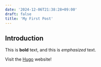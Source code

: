 ```yaml
---
date: '2024-12-06T21:38:28+09:00'
draft: false
title: 'My First Post'
---
```


## Introduction

This is **bold** text, and this is *emphasized* text.

Visit the [Hugo](https://gohugo.io) website!
